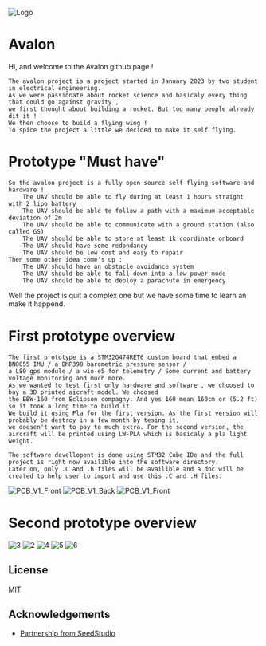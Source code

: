 
![Logo](https://i.goopics.net/1q71jm.png)

# Avalon

Hi, and welcome to the Avalon github page ! 

	The avalon project is a project started in January 2023 by two student in electrical engineering.
	As we were passionate about rocket science and basicaly every thing that could go against gravity , 
	we first thought about building a rocket. But too many people already dit it ! 
	We then choose to build a flying wing ! 
	To spice the project a little we decided to make it self flying. 
	
# Prototype "Must have" 
	So the avalon project is a fully open source self flying software and hardware ! 
		The UAV should be able to fly during at least 1 hours straight with 2 lipo battery 
		The UAV should be able to follow a path with a maximum acceptable deviation of 2m
		The UAV should be able to communicate with a ground station (also called GS) 
		The UAV should be able to store at least 1k coordinate onboard 
		The UAV should have some redondancy
		The UAV should be low cost and easy to repair 
	Then some other idea come's up :
		The UAV should have an obstacle avoidance system
		The UAV should be able to fall down into a low power mode
		The UAV should be able to deploy a parachute in emergency	
Well the project is quit a complex one but we have some time to learn an make it happend.

# First prototype overview

	The first prototype is a STM32G474RET6 custom board that embed a BNO055 IMU / a BMP390 barometric pressure sensor / 
	a L80 gps module / a wio-e5 for telemetry / Some current and battery voltage monitoring and much more.
	As we wanted to test first only hardware and software , we choosed to buy a 3D printed aicraft model. We choosed 
	the EBW-160 from Eclipson compagny. And yes 160 mean 160cm or (5.2 ft) so it took a long time to build it. 
	We build it using Pla for the first version. As the first version will probably be destroy in a few month by tesing it,
	we doesen't want to pay to much extra. For the second version, the aircraft will be printed using LW-PLA which is basicaly a pla light weight. 
	
	The software devellopent is done using STM32 Cube IDe and the full project is right now availible into the software directory.
	Later on, only .C and .h files will be availible and a doc will be created to help user to import and use this .C and .H files. 
![PCB_V1_Front](https://github.com/Gabibou/Avalon-/assets/100377842/f3d56f3c-d216-4641-97ab-885c58d7cbd2)
![PCB_V1_Back](https://github.com/Gabibou/Avalon-/assets/100377842/ae4605fd-2f81-4c70-bdc7-ab92b161ce24)
![PCB_V1_Front](https://github.com/Gabibou/Avalon-/assets/100377842/4c123e75-89c8-42f4-b1b9-96b7fef8e4b2)

# Second prototype overview
![3](https://github.com/Gabibou/Avalon-/assets/100377842/3b982855-6625-4e5e-af99-b0ac4b951086)
![2](https://github.com/Gabibou/Avalon-/assets/100377842/15719c67-abf8-411c-8773-0dc2c518725d)
![4](https://github.com/Gabibou/Avalon-/assets/100377842/bdb9e4fc-5298-45ac-9387-bad0bebaa782)
![5](https://github.com/Gabibou/Avalon-/assets/100377842/781caa51-0c11-4fb7-86e4-799b0d28d572)
![6](https://github.com/Gabibou/Avalon-/assets/100377842/2cb2b9c9-7d9d-47dc-99a5-98edd1a6b5de)



## License

[MIT](https://choosealicense.com/licenses/mit/)


## Acknowledgements

 - [Partnership from SeedStudio](https://www.seeedstudio.com/)

